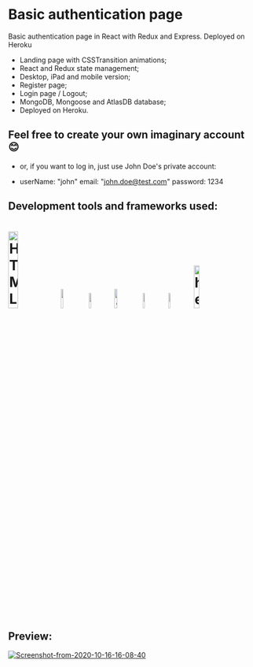 # Basic authentication page

Basic authentication page in React with Redux and Express. Deployed on Heroku

- Landing page with CSSTransition animations;
- React and Redux state management;
- Desktop, iPad and mobile version;
- Register page;
- Login page / Logout;
- MongoDB, Mongoose and AtlasDB database;
- Deployed on Heroku.

## Feel free to create your own imaginary account 😊

- or, if you want to log in, just use John Doe's private account:

* userName: "john"
  email: "john.doe@test.com"
  password: 1234

## Development tools and frameworks used:

<h1>
<img src="https://imgur.com/T1TApg1.png" alt="HTML, CSS, JS" width="20%">
<img src="https://imgur.com/fZuu2v0.png" alt="React" width="10%">
<img src="https://imgur.com/qWeDz1v.png" alt="Redux" width="9%">
<img src="https://imgur.com/plyrZV7.png" alt="Sass" width="10%">
<img src="https://i.ibb.co/cFwf69G/pngegg.png" alt="nodejs" width="9%">
<img src="https://i.ibb.co/5YcYLMV/pngguru-com.png" alt="mongodb" width="9%">
<img src="https://i.ibb.co/gjJRqBb/kisspng-logo-node-js-heroku-scalable-vector-graphics-font-mode-analytics-status-change-notifications.png"  alt="heroku" width="15%">
</h1>

## Preview:

<a href="https://imgbb.com/"><img src="https://i.ibb.co/tqRRsgG/Screenshot-from-2020-10-16-16-08-40.png" alt="Screenshot-from-2020-10-16-16-08-40" border="0"></a>
